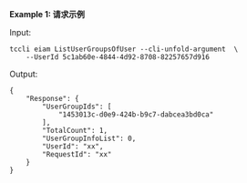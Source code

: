 **Example 1: 请求示例**



Input: 

```
tccli eiam ListUserGroupsOfUser --cli-unfold-argument  \
    --UserId 5c1ab60e-4844-4d92-8708-82257657d916
```

Output: 
```
{
    "Response": {
        "UserGroupIds": [
            "1453013c-d0e9-424b-b9c7-dabcea3bd0ca"
        ],
        "TotalCount": 1,
        "UserGroupInfoList": 0,
        "UserId": "xx",
        "RequestId": "xx"
    }
}
```

